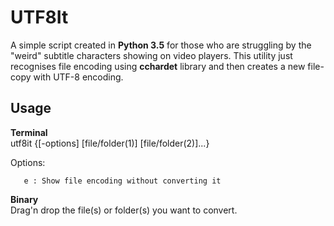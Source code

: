 # UTF8It
A simple script created in **Python 3.5** for those who are struggling by the "weird" subtitle characters showing on video players. This utility just recognises file encoding using **cchardet** library and then creates a new file-copy with UTF-8 encoding.

## Usage
<b>Terminal</b><br/>
utf8it {[-options] [file/folder(1)] [file/folder(2)]...}<br/>

Options:<br/>

       e : Show file encoding without converting it
<b>Binary</b><br/>
Drag'n drop the file(s) or folder(s) you want to convert.
